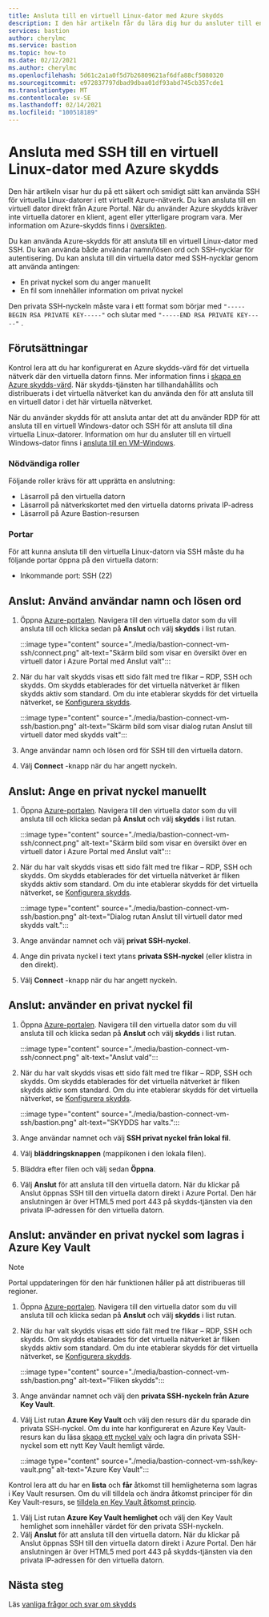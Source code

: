 ```yaml
---
title: Ansluta till en virtuell Linux-dator med Azure skydds
description: I den här artikeln får du lära dig hur du ansluter till en virtuell Linux-dator med hjälp av Azure-skydds.
services: bastion
author: cherylmc
ms.service: bastion
ms.topic: how-to
ms.date: 02/12/2021
ms.author: cherylmc
ms.openlocfilehash: 5d61c2a1a0f5d7b26809621af6dfa88cf5080320
ms.sourcegitcommit: e972837797dbad9dbaa01df93abd745cb357cde1
ms.translationtype: MT
ms.contentlocale: sv-SE
ms.lasthandoff: 02/14/2021
ms.locfileid: "100518189"
---
```

# <a name="connect-using-ssh-to-a-linux-virtual-machine-using-azure-bastion"></a>Ansluta med SSH till en virtuell Linux-dator med Azure skydds

Den här artikeln visar hur du på ett säkert och smidigt sätt kan använda SSH för virtuella Linux-datorer i ett virtuellt Azure-nätverk. Du kan ansluta till en virtuell dator direkt från Azure Portal. När du använder Azure skydds kräver inte virtuella datorer en klient, agent eller ytterligare program vara. Mer information om Azure-skydds finns i [översikten](bastion-overview.md).

Du kan använda Azure-skydds för att ansluta till en virtuell Linux-dator med SSH. Du kan använda både användar namn/lösen ord och SSH-nycklar för autentisering. Du kan ansluta till din virtuella dator med SSH-nycklar genom att använda antingen:

* En privat nyckel som du anger manuellt
* En fil som innehåller information om privat nyckel

Den privata SSH-nyckeln måste vara i ett format som börjar med  `"-----BEGIN RSA PRIVATE KEY-----"` och slutar med `"-----END RSA PRIVATE KEY-----"` .

## <a name="prerequisites"></a>Förutsättningar

Kontrol lera att du har konfigurerat en Azure skydds-värd för det virtuella nätverk där den virtuella datorn finns. Mer information finns i [skapa en Azure skydds-värd](./tutorial-create-host-portal.md). När skydds-tjänsten har tillhandahållits och distribuerats i det virtuella nätverket kan du använda den för att ansluta till en virtuell dator i det här virtuella nätverket. 

När du använder skydds för att ansluta antar det att du använder RDP för att ansluta till en virtuell Windows-dator och SSH för att ansluta till dina virtuella Linux-datorer. Information om hur du ansluter till en virtuell Windows-dator finns i [ansluta till en VM-Windows](bastion-connect-vm-rdp.md).

### <a name="required-roles"></a>Nödvändiga roller

Följande roller krävs för att upprätta en anslutning:

* Läsarroll på den virtuella datorn
* Läsarroll på nätverkskortet med den virtuella datorns privata IP-adress
* Läsarroll på Azure Bastion-resursen

### <a name="ports"></a>Portar

För att kunna ansluta till den virtuella Linux-datorn via SSH måste du ha följande portar öppna på den virtuella datorn:

* Inkommande port: SSH (22)

## <a name="connect-using-username-and-password"></a><a name="username"></a>Anslut: Använd användar namn och lösen ord

1. Öppna [Azure-portalen](https://portal.azure.com). Navigera till den virtuella dator som du vill ansluta till och klicka sedan på **Anslut** och välj **skydds** i list rutan.

   :::image type="content" source="./media/bastion-connect-vm-ssh/connect.png" alt-text="Skärm bild som visar en översikt över en virtuell dator i Azure Portal med Anslut valt":::
1. När du har valt skydds visas ett sido fält med tre flikar – RDP, SSH och skydds. Om skydds etablerades för det virtuella nätverket är fliken skydds aktiv som standard. Om du inte etablerar skydds för det virtuella nätverket, se [Konfigurera skydds](./tutorial-create-host-portal.md).

   :::image type="content" source="./media/bastion-connect-vm-ssh/bastion.png" alt-text="Skärm bild som visar dialog rutan Anslut till virtuell dator med skydds valt":::
1. Ange användar namn och lösen ord för SSH till den virtuella datorn.
1. Välj **Connect** -knapp när du har angett nyckeln.

## <a name="connect-manually-enter-a-private-key"></a><a name="privatekey"></a>Anslut: Ange en privat nyckel manuellt

1. Öppna [Azure-portalen](https://portal.azure.com). Navigera till den virtuella dator som du vill ansluta till och klicka sedan på **Anslut** och välj **skydds** i list rutan.

   :::image type="content" source="./media/bastion-connect-vm-ssh/connect.png" alt-text="Skärm bild som visar en översikt över en virtuell dator i Azure Portal med Anslut valt":::
1. När du har valt skydds visas ett sido fält med tre flikar – RDP, SSH och skydds. Om skydds etablerades för det virtuella nätverket är fliken skydds aktiv som standard. Om du inte etablerar skydds för det virtuella nätverket, se [Konfigurera skydds](./tutorial-create-host-portal.md).

   :::image type="content" source="./media/bastion-connect-vm-ssh/bastion.png" alt-text="Dialog rutan Anslut till virtuell dator med skydds valt.":::
1. Ange användar namnet och välj **privat SSH-nyckel**.
1. Ange din privata nyckel i text ytans **privata SSH-nyckel** (eller klistra in den direkt).
1. Välj **Connect** -knapp när du har angett nyckeln.

## <a name="connect-using-a-private-key-file"></a><a name="ssh"></a>Anslut: använder en privat nyckel fil

1. Öppna [Azure-portalen](https://portal.azure.com). Navigera till den virtuella dator som du vill ansluta till och klicka sedan på **Anslut** och välj **skydds** i list rutan.

   :::image type="content" source="./media/bastion-connect-vm-ssh/connect.png" alt-text="Anslut vald":::
1. När du har valt skydds visas ett sido fält med tre flikar – RDP, SSH och skydds. Om skydds etablerades för det virtuella nätverket är fliken skydds aktiv som standard. Om du inte etablerar skydds för det virtuella nätverket, se [Konfigurera skydds](./tutorial-create-host-portal.md).

   :::image type="content" source="./media/bastion-connect-vm-ssh/bastion.png" alt-text="SKYDDS har valts.":::
1. Ange användar namnet och välj **SSH privat nyckel från lokal fil**.
1. Välj **bläddringsknappen** (mappikonen i den lokala filen).
1. Bläddra efter filen och välj sedan **Öppna**.
1. Välj **Anslut** för att ansluta till den virtuella datorn. När du klickar på Anslut öppnas SSH till den virtuella datorn direkt i Azure Portal. Den här anslutningen är över HTML5 med port 443 på skydds-tjänsten via den privata IP-adressen för den virtuella datorn.

## <a name="connect-using-a-private-key-stored-in-azure-key-vault"></a><a name="akv"></a>Anslut: använder en privat nyckel som lagras i Azure Key Vault

>[!NOTE]
>Portal uppdateringen för den här funktionen håller på att distribueras till regioner.
>

1. Öppna [Azure-portalen](https://portal.azure.com). Navigera till den virtuella dator som du vill ansluta till och klicka sedan på **Anslut** och välj **skydds** i list rutan.
1. När du har valt skydds visas ett sido fält med tre flikar – RDP, SSH och skydds. Om skydds etablerades för det virtuella nätverket är fliken skydds aktiv som standard. Om du inte etablerar skydds för det virtuella nätverket, se [Konfigurera skydds](bastion-create-host-portal.md).

   :::image type="content" source="./media/bastion-connect-vm-ssh/bastion.png" alt-text="Fliken skydds":::
1. Ange användar namnet och välj den **privata SSH-nyckeln från Azure Key Vault**.
1. Välj List rutan **Azure Key Vault** och välj den resurs där du sparade din privata SSH-nyckel. Om du inte har konfigurerat en Azure Key Vault-resurs kan du läsa [skapa ett nyckel valv](../key-vault/general/quick-create-portal.md) och lagra din privata SSH-nyckel som ett nytt Key Vault hemligt värde.

   :::image type="content" source="./media/bastion-connect-vm-ssh/key-vault.png" alt-text="Azure Key Vault":::

Kontrol lera att du har en **lista** och **får** åtkomst till hemligheterna som lagras i Key Vault resursen. Om du vill tilldela och ändra åtkomst principer för din Key Vault-resurs, se [tilldela en Key Vault åtkomst princip](../key-vault/general/assign-access-policy-portal.md).

1. Välj List rutan **Azure Key Vault hemlighet** och välj den Key Vault hemlighet som innehåller värdet för den privata SSH-nyckeln.
1. Välj **Anslut** för att ansluta till den virtuella datorn. När du klickar på Anslut öppnas SSH till den virtuella datorn direkt i Azure Portal. Den här anslutningen är över HTML5 med port 443 på skydds-tjänsten via den privata IP-adressen för den virtuella datorn.

## <a name="next-steps"></a>Nästa steg

Läs [vanliga frågor och svar om skydds](bastion-faq.md)
